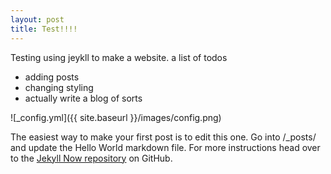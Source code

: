 ```yaml
---
layout: post
title: Test!!!! 
---
```


Testing using jeykll to make a website.
a list of todos

 - adding posts
 - changing styling
 - actually write a blog of sorts

![_config.yml]({{ site.baseurl }}/images/config.png)

The easiest way to make your first post is to edit this one. Go into /_posts/ and update the Hello World markdown file. For more instructions head over to the [Jekyll Now repository](https://github.com/barryclark/jekyll-now) on GitHub.
